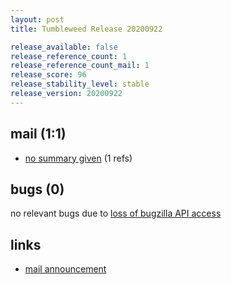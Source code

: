 ```yaml
---
layout: post
title: Tumbleweed Release 20200922

release_available: false
release_reference_count: 1
release_reference_count_mail: 1
release_score: 96
release_stability_level: stable
release_version: 20200922
---
```


## mail (1:1)

- [no summary given](https://lists.opensuse.org/opensuse-factory/2020-09/msg00220.html) (1 refs)

## bugs (0)

<!--more-->

no relevant bugs due to [loss of bugzilla API access](https://bugzilla.opensuse.org/show_bug.cgi?id=1157722)



## links

- [mail announcement](https://lists.opensuse.org/opensuse-factory/2020-09/msg00186.html)
